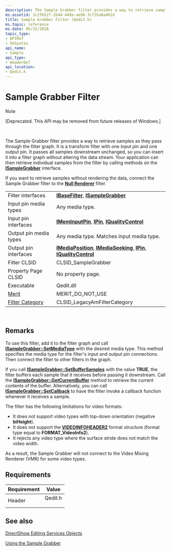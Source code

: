 ```yaml
---
description: The Sample Grabber filter provides a way to retrieve samples as they pass through the filter graph.
ms.assetid: 3c2fb52f-2b44-449a-ae96-3cf35a0a401d
title: Sample Grabber Filter (Qedit.h)
ms.topic: reference
ms.date: 05/31/2018
topic_type: 
- APIRef
- kbSyntax
api_name: 
- Sample
api_type: 
- HeaderDef
api_location: 
- Qedit.h
---
```


# Sample Grabber Filter

> [!Note]  
> \[Deprecated. This API may be removed from future releases of Windows.\]

 

The Sample Grabber filter provides a way to retrieve samples as they pass through the filter graph. It is a transform filter with one input pin and one output pin. It passes all samples downstream unchanged, so you can insert it into a filter graph without altering the data stream. Your application can then retrieve individual samples from the filter by calling methods on the [**ISampleGrabber**](isamplegrabber.md) interface.

If you want to retrieve samples without rendering the data, connect the Sample Grabber filter to the [**Null Renderer**](null-renderer-filter.md) filter.



|                                          |                                                                                                                                                    |
|------------------------------------------|----------------------------------------------------------------------------------------------------------------------------------------------------|
| Filter interfaces                        | [**IBaseFilter**](/windows/desktop/api/Strmif/nn-strmif-ibasefilter), [**ISampleGrabber**](isamplegrabber.md)                                                                       |
| Input pin media types                    | Any media type.                                                                                                                                    |
| Input pin interfaces                     | [**IMemInputPin**](/windows/desktop/api/Strmif/nn-strmif-imeminputpin), [**IPin**](/windows/desktop/api/Strmif/nn-strmif-ipin), [**IQualityControl**](/windows/desktop/api/Strmif/nn-strmif-iqualitycontrol)                                             |
| Output pin media types                   | Any media type. Matches input media type.                                                                                                          |
| Output pin interfaces                    | [**IMediaPosition**](/windows/desktop/api/Control/nn-control-imediaposition), [**IMediaSeeking**](/windows/desktop/api/Strmif/nn-strmif-imediaseeking), [**IPin**](/windows/desktop/api/Strmif/nn-strmif-ipin), [**IQualityControl**](/windows/desktop/api/Strmif/nn-strmif-iqualitycontrol) |
| Filter CLSID                             | CLSID\_SampleGrabber                                                                                                                               |
| Property Page CLSID                      | No property page.                                                                                                                                  |
| Executable                               | Qedit.dll                                                                                                                                          |
| [Merit](merit.md)                       | MERIT\_DO\_NOT\_USE                                                                                                                                |
| [Filter Category](filter-categories.md) | CLSID\_LegacyAmFilterCategory                                                                                                                      |



 

## Remarks

To use this filter, add it to the filter graph and call [**ISampleGrabber::SetMediaType**](isamplegrabber-setmediatype.md) with the desired media type. This method specifies the media type for the filter's input and output pin connections. Then connect the filter to other filters in the graph.

If you call [**ISampleGrabber::SetBufferSamples**](isamplegrabber-setbuffersamples.md) with the value **TRUE**, the filter buffers each sample that it receives before passing it downstream. Call the [**ISampleGrabber::GetCurrentBuffer**](isamplegrabber-getcurrentbuffer.md) method to retrieve the current contents of the buffer. Alternatively, you can call [**ISampleGrabber::SetCallback**](isamplegrabber-setcallback.md) to have the filter invoke a callback function whenever it receives a sample.

The filter has the following limitations for video formats:

-   It does not support video types with top-down orientation (negative **biHeight**).
-   It does not support the [**VIDEOINFOHEADER2**](/previous-versions/windows/desktop/api/dvdmedia/ns-dvdmedia-videoinfoheader2) format structure (format type equal to **FORMAT\_VideoInfo2**).
-   It rejects any video type where the surface stride does not match the video width.

As a result, the Sample Grabber will not connect to the Video Mixing Renderer (VMR) for some video types.

## Requirements



| Requirement | Value |
|-------------------|------------------------------------------------------------------------------------|
| Header<br/> | <dl> <dt>Qedit.h</dt> </dl> |



## See also

<dl> <dt>

[DirectShow Editing Services Objects](directshow-editing-services-objects.md)
</dt> <dt>

[Using the Sample Grabber](using-the-sample-grabber.md)
</dt> </dl>

 

 




